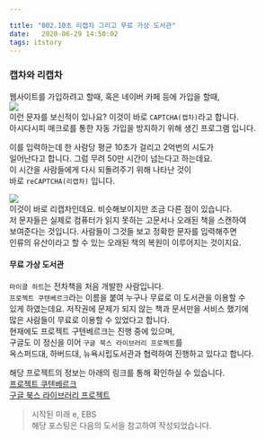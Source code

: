 ```yaml
---

title: "002.10초 리캡차 그리고 무료 가상 도서관"
date:   2020-06-29 14:50:02
tags: itstory
---
```


### [](#캡차와-리캡차 "캡차와 리캡차")캡차와 리캡차

웹사이트를 가입하려고 할때, 혹은 네이버 카페 등에 가입을 할때,  
![](/images/it-story-002_2.jpg)  
이런 문자를 보신적이 있나요? 이것이 바로 `CAPTCHA(캡차)`라고 합니다.  
아시다시피 매크로를 통한 자동 가입을 방지하기 위해 생긴 프로그램 입니다.

이를 입력하는데 한 사람당 평균 10초가 걸리고 2억번의 시도가  
일어난다고 합니다. 그럼 무려 50만 시간이 넘는다고 하는데요.  
이 시간을 사람들에게 다시 되돌려주기 위해 나타난 것이  
바로 `reCAPTCHA(리캡차)` 입니다.

![](/images/it-story-002_1.jpg)  
이것이 바로 리캡차인데요. 비슷해보이지만 조금 다른 점이 있습니다.  
저 문자들은 실제로 컴퓨터가 읽지 못하는 고문서나 오래된 책을 스캔하여  
보여준다는 것입니다. 사람들이 그것들 보고 정확한 문자를 입력해주면  
인류의 유산이라고 할 수 있는 오래된 책의 복원이 이루어지는 것이지요.

#### [](#무료-가상-도서관 "무료 가상 도서관")무료 가상 도서관

`마이클 하트`는 전차책을 처음 개발한 사람입니다.  
`프로젝트 쿠텐베르크`라는 이름을 붙여 누구나 무료로 이 도서관을 이용할 수  
있게 하였는데요. 저작권에 문제가 되지 않는 책과 문서만을 서비스 했기에  
많은 사람들이 무료로 이용할 수 있었다고 합니다.  
현재에도 프로젝트 구텐베르크는 진행 중에 있으며,  
구글도 이 정신을 이어 `구글 북스 라이브러리 프로젝트`를  
옥스퍼드대, 하버드대, 뉴욕시립도서관과 협력하여 진행하고 있다고 합니다.

해당 프로젝트의 정보는 아래의 링크를 통해 확인하실 수 있습니다.  
[프로젝트 쿠텐베르크](https://www.gutenberg.org/)  
[구글 북스 라이브러리 프로젝트](https://books.google.com/googlebooks/library/)

> 시작된 미래 e, EBS  
해당 포스팅은 다음의 도서을 참고하여 작성되었습니다.
